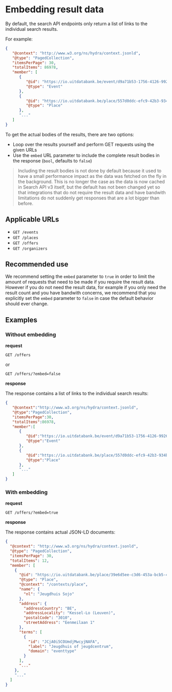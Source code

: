 # Embedding result data

By default, the search API endpoints only return a list of links to the individual search results.

For example:

```json
{
   "@context": "http://www.w3.org/ns/hydra/context.jsonld",
   "@type": "PagedCollection",
   "itemsPerPage": 30,
   "totalItems": 86978,
   "member": [
      {
         "@id": "https://io.uitdatabank.be/event/d9a71b53-1756-4126-9926-a83f5dd84f45",
         "@type": "Event"
      },
      {
         "@id": "https://io.uitdatabank.be/place/557d0ddc-efc9-42b3-934b-9f88b0945ab1",
         "@type": "Place"
      },
      "..."
   ]
}
```

To get the actual bodies of the results, there are two options:

* Loop over the results yourself and perform GET requests using the given URLs
* Use the `embed`  URL parameter to include the complete result bodies in the response (`bool`, defaults to `false`)

<!-- theme: success -->

> Including the result bodies is not done by default because it used to have a small performance impact as the data was fetched on the fly in the background. This is no longer the case as the data is now cached in Search API v3 itself, but the default has not been changed yet so that integrations that do not require the result data and have bandwith limitations do not suddenly get responses that are a lot bigger than before.

## Applicable URLs

* `GET /events`
* `GET /places`
* `GET /offers`
* `GET /organizers`

## Recommended use

We recommend setting the `embed` parameter to `true` in order to limit the amount of requests that need to be made if you require the result data. However if you do not need the result data, for example if you only need the result count and you have bandwith concerns, we recommend that you explicitly set the `embed` parameter to `false` in case the default behavior should ever change.

## Examples

### Without embedding

**request**

```
GET /offers
```

or

```
GET /offers/?embed=false
```

**response**

The response contains a list of links to the individual search results:

```json
{
   "@context":"http://www.w3.org/ns/hydra/context.jsonld",
   "@type":"PagedCollection",
   "itemsPerPage":30,
   "totalItems":86978,
   "member":[
      {
         "@id":"https://io.uitdatabank.be/event/d9a71b53-1756-4126-9926-a83f5dd84f45",
         "@type":"Event"
      },
      {
         "@id":"https://io.uitdatabank.be/place/557d0ddc-efc9-42b3-934b-9f88b0945ab1",
         "@type":"Place"
      },
      "..."
   ]
}
```

### With embedding

**request**

```
GET /offers/?embed=true
```

**response**

The response contains actual JSON-LD documents:

```json
{
  "@context": "http://www.w3.org/ns/hydra/context.jsonld",
  "@type": "PagedCollection",
  "itemsPerPage": 30,
  "totalItems": 12,
  "member": [
    {
      "@id": "https://io.uitdatabank.be/place/39e6d5ee-c3d6-453a-bcb5-4e6e0eaf7054",
      "@type": "Place",
      "@context": "/contexts/place",
      "name": {
        "nl": "Jeugdhuis Sojo"
      },
      "address": {
        "addressCountry": "BE",
        "addressLocality": "Kessel-Lo (Leuven)",
        "postalCode": "3010",
        "streetAddress": "Eenmeilaan 1"
      },
      "terms": [
        {
          "id": "JCjA0i5COUmdjMwcyjNAFA",
          "label": "Jeugdhuis of jeugdcentrum",
          "domain": "eventtype"
        }
      ],
      "..."
    },
    "..."
  ]
}
```
